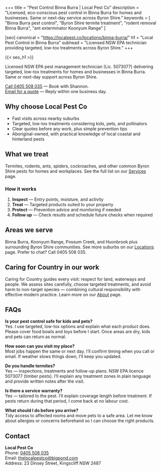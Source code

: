 +++
title = "Pest Control Binna Burra | Local Pest Co"
description = "Licensed, eco-conscious pest control in Binna Burra for homes and businesses. Same or next-day service across Byron Shire."
keywords = [
  "Binna Burra pest control",
  "Byron Shire termite treatment",
  "rodent removal Binna Burra",
  "ant exterminator Koonyum Range"
]

[seo]
canonical = "https://localpest.co/locations/binna-burra/"
h1 = "Local Pest Control in Binna Burra"
subhead = "Licensed NSW EPA technician providing targeted, low-tox treatments across Byron Shire."
+++

{{< seo_h1 >}}

Licensed NSW EPA pest management technician (Lic. 5073077) delivering targeted, low-tox treatments for homes and businesses in Binna Burra. Same or next-day support across Byron Shire.

[Call 0405 508 035](tel:0405508035) — Book with Shannon.  
[Email for a quote](mailto:thelocalpestco@bigpond.com) — Reply within one business day.

## Why choose Local Pest Co
- Fast visits across nearby suburbs  
- Targeted, low-tox treatments considering kids, pets, and pollinators  
- Clear quotes before any work, plus simple prevention tips  
- Aboriginal-owned, with practical knowledge of local coastal and hinterland pests

## What we treat
Termites, rodents, ants, spiders, cockroaches, and other common Byron Shire pests for homes and workplaces. See the full list on our [Services](/services/) page.

### How it works
1. **Inspect** — Entry points, moisture, and activity  
2. **Treat** — Targeted products suited to your property  
3. **Protect** — Prevention advice and monitoring if needed  
4. **Follow up** — Check results and schedule future checks when required

## Areas we serve
Binna Burra, Koonyum Range, Possum Creek, and Huonbrook plus surrounding Byron Shire communities. See more suburbs on our [Locations](/locations/) page. Prefer to chat? Call 0405 508 035.

## Caring for Country in our work
Caring for Country guides every visit: respect for land, waterways and people. We assess sites carefully, choose targeted treatments, and avoid harm to non-target species — combining cultural responsibility with effective modern practice. Learn more on our [About](/about/) page.

## FAQs
**Is your pest control safe for kids and pets?**  
Yes. I use targeted, low-tox options and explain what each product does. Please cover food bowls and toys before I start. Once areas are dry, kids and pets can return as normal.

**How soon can you visit my place?**  
Most jobs happen the same or next day. I’ll confirm timing when you call or email. If weather slows things down, I’ll keep you updated.

**Do you handle termites?**  
Yes — inspections, treatments and follow-up plans. NSW EPA licence 5073077 (timber pests). I’ll explain any treatment zones in plain language and provide written notes after the visit.

**Is there a service warranty?**  
Yes — tailored to the pest. I’ll explain coverage length before treatment. If pests return during that period, I come back at no labour cost.

**What should I do before you arrive?**  
Tidy access to affected rooms and move pets to a safe area. Let me know about allergies or concerns beforehand so I can choose the right products.

## Contact
**Local Pest Co**  
Phone: [0405 508 035](tel:0405508035)  
Email: [thelocalpestco@bigpond.com](mailto:thelocalpestco@bigpond.com)  
Address: 23 Dinsey Street, Kingscliff NSW 2487

